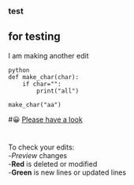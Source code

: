 ### test
## for testing
I am making another edit
```
python
def make_char(char):
	if char="":
		print("all")

make_char("aa")
```
#:grinning: 
[Please have a look](https://www.analyticsvidhya.com/)
#
To check your edits:\
-_Preview_ changes\
-**Red** is deleted or modified\
-**Green** is new lines or updated lines


